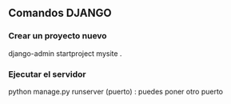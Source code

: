## Comandos DJANGO

### Crear un proyecto nuevo
django-admin startproject mysite .

### Ejecutar el servidor
python manage.py runserver (puerto) : puedes poner otro puerto